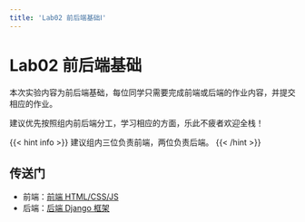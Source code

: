 ```yaml
---
title: 'Lab02 前后端基础Ⅰ'
---
```


# Lab02 前后端基础

本次实验内容为前后端基础，每位同学只需要完成前端或后端的作业内容，并提交相应的作业。

建议优先按照组内前后端分工，学习相应的方面，乐此不疲者欢迎全栈！

{{< hint info >}}
建议组内三位负责前端，两位负责后端。
{{< /hint >}}

## 传送门

- 前端：[前端 HTML/CSS/JS](/SE-Labs/docs/labs/lab02/frontend_index/)
- 后端：[后端 Django 框架](/SE-Labs/docs/labs/lab02/backend_index/)